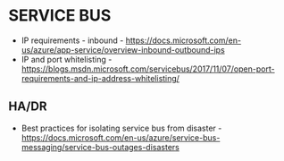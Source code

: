 # SERVICE BUS

* IP requirements - inbound - https://docs.microsoft.com/en-us/azure/app-service/overview-inbound-outbound-ips
* IP and port whitelisting - https://blogs.msdn.microsoft.com/servicebus/2017/11/07/open-port-requirements-and-ip-address-whitelisting/

## HA/DR

* Best practices for isolating service bus from disaster - https://docs.microsoft.com/en-us/azure/service-bus-messaging/service-bus-outages-disasters
